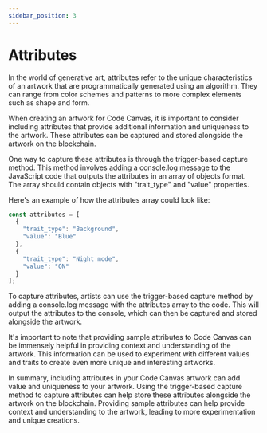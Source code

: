 ```yaml
---
sidebar_position: 3
---
```


# Attributes

In the world of generative art, attributes refer to the unique characteristics of an artwork that are programmatically generated using an algorithm. They can range from color schemes and patterns to more complex elements such as shape and form.

When creating an artwork for Code Canvas, it is important to consider including attributes that provide additional information and uniqueness to the artwork. These attributes can be captured and stored alongside the artwork on the blockchain.

One way to capture these attributes is through the trigger-based capture method. This method involves adding a console.log message to the JavaScript code that outputs the attributes in an array of objects format. The array should contain objects with "trait_type" and "value" properties.

Here's an example of how the attributes array could look like:

```javascript
const attributes = [
  {
    "trait_type": "Background",
    "value": "Blue"
  },
  {
    "trait_type": "Night mode",
    "value": "ON"
  }
];
```

To capture attributes, artists can use the trigger-based capture method by adding a console.log message with the 
attributes array to the code. This will output the attributes to the console, which can then be captured and stored
alongside the artwork.

It's important to note that providing sample attributes to Code Canvas can be immensely helpful in providing context
and understanding of the artwork. This information can be used to experiment with different values and traits to create
even more unique and interesting artworks.

In summary, including attributes in your Code Canvas artwork can add value and uniqueness to your artwork.
Using the trigger-based capture method to capture attributes can help store these attributes alongside the artwork on the blockchain. 
Providing sample attributes can help provide context and understanding to the artwork,
leading to more experimentation and unique creations.

